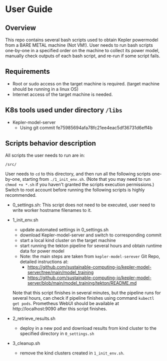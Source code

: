 # User Guide

## Overview

This repo contains several bash scripts used to obtain Kepler powermodel from a BARE METAL machine (Not VM!). User needs to run bash scripts one-by-one in a specified order on the machine to collect its power model, manually check outputs of each bash script, and re-run if some script fails. 

## Requirements
- Root or sudo access on the target machine is required. (target machine should be running in a linux OS) 
- Internet access of the target machine is needed.

## K8s tools used under directory ```/libs```
- Kepler-model-server
    - Using git commit fe75985694afa78fc21ee4eac5df36731d6eff4b

<!-- - Tekton
    - Already downloaded from https://storage.googleapis.com/tekton-releases/pipeline/latest/release.yaml at 2024-01-05.
    - Official guideline at https://tekton.dev/docs/installation/pipelines. -->


## Scripts behavior description

All scripts the user needs to run are in:
```
/src/
```
User needs to ```cd``` to this directory, and then run all the following scripts one-by-one, starting from ```./1_init_env.sh```. (Note that you may need to run ```chmod +x *.sh``` if you haven't granted the scripts execution permissions.)
Switch to root account before running the following scripts is highly recommended.
- 0_settings.sh: This script does not need to be executed, user need to write worker hostname filenames to it.
- 1_init_env.sh
    - update automated settings in 0_settings.sh
    - download Kepler-model-server and switch to corresponding commit
    - start a local kind cluster on the target machine 
    - start running the tekton pipeline for several hours and obtain runtime data for power model
    - Note: the main steps are taken from `kepler-model-serever` Git Repo, detailed instructions at:
        - https://github.com/sustainable-computing-io/kepler-model-server/tree/main/model_training
        - https://github.com/sustainable-computing-io/kepler-model-server/blob/main/model_training/tekton/README.md

    Note that this script finishes in several minutes, but the pipeline runs for several hours, can check if pipeline finishes using command ```kubectl get pods```. Prometheus WebUI should be available at http://localhost:9090 after this script finishes.
- 2_retrieve_results.sh
    - deploy in a new pod and download results from kind cluster to the specified directory in ```0_settings.sh```
- 3_cleanup.sh
    - remove the kind clusters created in ```1_init_env.sh```.